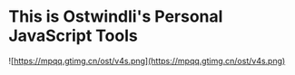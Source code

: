 # This is Ostwindli's Personal JavaScript Tools

![https://mpqq.gtimg.cn/ost/v4s.png](https://mpqq.gtimg.cn/ost/v4s.png)
